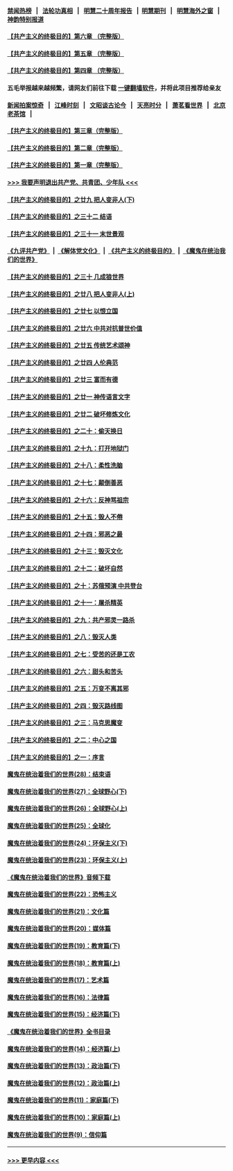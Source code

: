 #### [禁闻热榜](热点新闻.md?=0)  &nbsp;&nbsp;|&nbsp;&nbsp; [法轮功真相](https://github.com/gfw-breaker/truth/blob/master/README.md?=0) &nbsp;&nbsp;|&nbsp;&nbsp; [明慧二十周年报告](https://github.com/gfw-breaker/mh-reports/blob/master/README.md?=0) &nbsp;&nbsp;|&nbsp;&nbsp;[明慧期刊](https://github.com/gfw-breaker/mh-qikan) &nbsp;&nbsp;|&nbsp;&nbsp; [明慧海外之窗](https://github.com/gfw-breaker/mh-news/blob/master/README.md?=0) &nbsp;&nbsp;|&nbsp;&nbsp; [神韵特别报道](https://github.com/gfw-breaker/mh-news/blob/master/shenyun.md?=0)
#### [【共产主义的终极目的】第六章 （完整版）](../pages/nsc422/n11428913.md?t=03100531) 
#### [【共产主义的终极目的】第五章 （完整版）](../pages/nsc422/n11428912.md?t=03100531) 
#### [【共产主义的终极目的】第四章 （完整版）](../pages/nsc422/n11428907.md?t=03100531) 
#### 五毛举报越来越频繁，请网友们前往下载 [一键翻墙软件](https://github.com/gfw-breaker/ssr-accounts)，并将此项目推荐给亲友
#### [新闻拍案惊奇](https://github.com/gfw-breaker/banned-news/blob/master/pages/link4.md) &nbsp;&nbsp;|&nbsp;&nbsp; [江峰时刻](https://github.com/gfw-breaker/banned-news/blob/master/pages/link4.md) &nbsp;&nbsp;|&nbsp;&nbsp; [文昭谈古论今](https://github.com/gfw-breaker/banned-news/blob/master/pages/link4.md) &nbsp;&nbsp;|&nbsp;&nbsp; [天亮时分](https://github.com/gfw-breaker/banned-news/blob/master/pages/link4.md) &nbsp;&nbsp;|&nbsp;&nbsp; [萧茗看世界](https://github.com/gfw-breaker/banned-news/blob/master/pages/link4.md) &nbsp;&nbsp;|&nbsp;&nbsp; [北京老茶馆](https://github.com/gfw-breaker/banned-news/blob/master/pages/link4.md) &nbsp;&nbsp;|&nbsp;&nbsp; 
#### [【共产主义的终极目的】第三章（完整版）](../pages/nsc422/n11428848.md?t=03100531) 
#### [【共产主义的终极目的】第二章（完整版）](../pages/nsc422/n11428831.md?t=03100531) 
#### [【共产主义的终极目的】第一章（完整版）](../pages/nsc422/n11417651.md?t=03100531) 
#### [>>> 我要声明退出共产党、共青团、少年队 <<<](https://github.com/begood0513/goodnews/blob/master/quit/letter.md) 
#### [【共产主义的终极目的】之廿九 把人变非人(下)](../pages/nsc422/n11344140.md?t=03100531) 
#### [【共产主义的终极目的】之三十二 结语](../pages/nsc422/n11360535.md?t=03100531) 
#### [【共产主义的终极目的】之三十一 末世景观](../pages/nsc422/n11351129.md?t=03100531) 
#### [《九评共产党》](https://github.com/begood0513/9ping.md/blob/master/README.md) &nbsp;|&nbsp; [《解体党文化》](../../../../jtdwh.md/blob/master/README.md)  &nbsp;|&nbsp; [《共产主义的终极目的》](../../../../gczydzjmd.md/blob/master/README.md) &nbsp;|&nbsp; [《魔鬼在统治我们的世界》](../../../../mgztzwmdsj.md/blob/master/README.md) 
#### [【共产主义的终极目的】之三十 几成狼世界](../pages/nsc422/n11348280.md?t=03100531) 
#### [【共产主义的终极目的】之廿八 把人变非人(上)](../pages/nsc422/n11340492.md?t=03100531) 
#### [【共产主义的终极目的】之廿七 以恨立国](../pages/nsc422/n11336944.md?t=03100531) 
#### [【共产主义的终极目的】之廿六 中共对抗普世价值](../pages/nsc422/n11324785.md?t=03100531) 
#### [【共产主义的终极目的】之廿五 传统艺术颂神](../pages/nsc422/n11296396.md?t=03100531) 
#### [【共产主义的终极目的】之廿四 人伦典范](../pages/nsc422/n11296397.md?t=03100531) 
#### [【共产主义的终极目的】之廿三 富而有德](../pages/nsc422/n11283598.md?t=03100531) 
#### [【共产主义的终极目的】之廿一 神传语言文字](../pages/nsc422/n11263265.md?t=03100531) 
#### [【共产主义的终极目的】之廿二 破坏修炼文化](../pages/nsc422/n11245728.md?t=03100531) 
#### [【共产主义的终极目的】之二十：偷天换日](../pages/nsc422/n11238846.md?t=03100531) 
#### [【共产主义的终极目的】之十九：打开地狱门](../pages/nsc422/n11206376.md?t=03100531) 
#### [【共产主义的终极目的】之十八：柔性洗脑](../pages/nsc422/n11199994.md?t=03100531) 
#### [【共产主义的终极目的】之十七：颠倒善恶](../pages/nsc422/n11179782.md?t=03100531) 
#### [【共产主义的终极目的】之十六：反神骂祖宗](../pages/nsc422/n11166798.md?t=03100531) 
#### [【共产主义的终极目的】之十五：毁人不倦](../pages/nsc422/n11166792.md?t=03100531) 
#### [【共产主义的终极目的】之十四：邪恶之最](../pages/nsc422/n11150249.md?t=03100531) 
#### [【共产主义的终极目的】之十三：毁灭文化](../pages/nsc422/n11135227.md?t=03100531) 
#### [【共产主义的终极目的】之十二：破坏自然](../pages/nsc422/n11135214.md?t=03100531) 
#### [【共产主义的终极目的】之十：苏俄预演 中共登台](../pages/nsc422/n11118424.md?t=03100531) 
#### [【共产主义的终极目的】之十一：屠杀精英](../pages/nsc422/n11118442.md?t=03100531) 
#### [【共产主义的终极目的】之九：共产邪灵一路杀](../pages/nsc422/n11114139.md?t=03100531) 
#### [【共产主义的终极目的】之八：毁灭人类](../pages/nsc422/n11108503.md?t=03100531) 
#### [【共产主义的终极目的】之七：受苦的还是工农](../pages/nsc422/n11101809.md?t=03100531) 
#### [【共产主义的终极目的】之六：甜头和苦头](../pages/nsc422/n11096971.md?t=03100531) 
#### [【共产主义的终极目的】之五：万变不离其邪](../pages/nsc422/n11091285.md?t=03100531) 
#### [【共产主义的终极目的】之四：毁灭路线图](../pages/nsc422/n11086284.md?t=03100531) 
#### [【共产主义的终极目的】之三：马克思魔变](../pages/nsc422/n11061941.md?t=03100531) 
#### [【共产主义的终极目的】之二：中心之国](../pages/nsc422/n11047728.md?t=03100531) 
#### [【共产主义的终极目的】之一：序言](../pages/nsc422/n11086077.md?t=03100531) 
#### [魔鬼在统治着我们的世界(28)：结束语](../pages/nsc422/n10936246.md?t=03100531) 
#### [魔鬼在统治着我们的世界(27)：全球野心(下)](../pages/nsc422/n10928319.md?t=03100531) 
#### [魔鬼在统治着我们的世界(26)：全球野心(上)](../pages/nsc422/n10900318.md?t=03100531) 
#### [魔鬼在统治着我们的世界(25)：全球化](../pages/nsc422/n10788205.md?t=03100531) 
#### [魔鬼在统治着我们的世界(24)：环保主义(下)](../pages/nsc422/n10695307.md?t=03100531) 
#### [魔鬼在统治着我们的世界(23)：环保主义(上)](../pages/nsc422/n10688613.md?t=03100531) 
#### [《魔鬼在统治着我们的世界》音频下载](../pages/nsc422/n10635553.md?t=03100531) 
#### [魔鬼在统治着我们的世界(22)：恐怖主义](../pages/nsc422/n10614727.md?t=03100531) 
#### [魔鬼在统治着我们的世界(21)：文化篇](../pages/nsc422/n10597706.md?t=03100531) 
#### [魔鬼在统治着我们的世界(20)：媒体篇](../pages/nsc422/n10586579.md?t=03100531) 
#### [魔鬼在统治着我们的世界(19)：教育篇(下)](../pages/nsc422/n10564808.md?t=03100531) 
#### [魔鬼在统治着我们的世界(18)：教育篇(上)](../pages/nsc422/n10526970.md?t=03100531) 
#### [魔鬼在统治着我们的世界(17)：艺术篇](../pages/nsc422/n10499093.md?t=03100531) 
#### [魔鬼在统治着我们的世界(16)：法律篇](../pages/nsc422/n10485969.md?t=03100531) 
#### [魔鬼在统治着我们的世界(15)：经济篇(下)](../pages/nsc422/n10469975.md?t=03100531) 
#### [《魔鬼在统治着我们的世界》全书目录](../pages/nsc422/n10464261.md?t=03100531) 
#### [魔鬼在统治着我们的世界(14)：经济篇(上)](../pages/nsc422/n10457370.md?t=03100531) 
#### [魔鬼在统治着我们的世界(13)：政治篇(下)](../pages/nsc422/n10448270.md?t=03100531) 
#### [魔鬼在统治着我们的世界(12)：政治篇(上)](../pages/nsc422/n10444576.md?t=03100531) 
#### [魔鬼在统治着我们的世界(11)：家庭篇(下)](../pages/nsc422/n10440961.md?t=03100531) 
#### [魔鬼在统治着我们的世界(10)：家庭篇(上)](../pages/nsc422/n10435448.md?t=03100531) 
#### [魔鬼在统治着我们的世界(9)：信仰篇](../pages/nsc422/n10432159.md?t=03100531) 

----
#### [ >>> 更早内容 <<< ](../indexes/nsc422-earlier.md)
